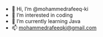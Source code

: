 - 👋 Hi, I’m @mohammedrafeeq-ki
- 👀 I’m interested in coding
- 🌱 I’m currently learning Java
- 📫 mohammedrafeeqki@gmail.com

<!---
mohammedrafeeq-ki/mohammedrafeeq-ki is a ✨ special ✨ repository because its `README.md` (this file) appears on your GitHub profile.
You can click the Preview link to take a look at your changes.
--->
